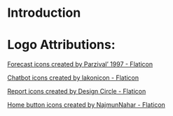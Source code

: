# Introduction

# Logo Attributions:
<a href="https://www.flaticon.com/free-icons/forecast" title="forecast icons">Forecast icons created by Parzival’ 1997 - Flaticon</a>

<a href="https://www.flaticon.com/free-icons/chatbot" title="chatbot icons">Chatbot icons created by lakonicon - Flaticon</a>

<a href="https://www.flaticon.com/free-icons/report" title="report icons">Report icons created by Design Circle - Flaticon</a>

<a href="https://www.flaticon.com/free-icons/home-button" title="home button icons">Home button icons created by NajmunNahar - Flaticon</a>
